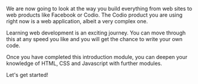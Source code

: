 We are now going to look at the way you build everything from web sites to web products like Facebook or Codio. The Codio product you are using right now is a web application, albeit a very complex one.



Learning web development is an exciting journey. You can move through this at any speed you like and you will get the chance to write your own code.

Once you have completed this introduction module, you can deepen your knowledge of HTML, CSS and Javascript with further modules.

Let's get started!